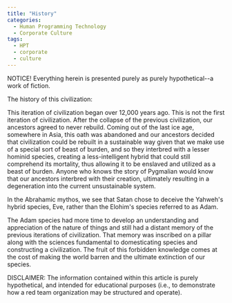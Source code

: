 ```yaml
---
title: "History"
categories:
  - Human Programming Technology
  - Corporate Culture
tags:
  - HPT
  - corporate
  - culture
---
```


NOTICE! Everything herein is presented purely as purely hypothetical--a work of fiction.



The history of this civilization:

This iteration of civilization began over 12,000 years ago.
This is not the first iteration of civilization.
After the collapse of the previous civilization,
our ancestors agreed to never rebuild.
Coming out of the last ice age,
somewhere in Asia,
this oath was abandoned and
our ancestors decided that civilization could be rebuilt in a sustainable way
given that we make use of a special sort of beast of burden,
and so they interbred with a lesser hominid species,
creating a less-intelligent hybrid that could still comprehend its mortality,
thus allowing it to be enslaved and utilized as a beast of burden.
Anyone who knows the story of Pygmalian would know that our ancestors interbred with their creation,
ultimately resulting in a degeneration into the current unsustainable system.

In the Abrahamic mythos,
we see that Satan chose to deceive the Yahweh's hybrid species, Eve,
rather than the Elohim's species referred to as Adam.

The Adam species had more time to develop an understanding and appreciation of the nature of things
and still had a distant memory of the previous iterations of civilization.
That memory was inscribed on a pillar along with the sciences fundamental to domesticating species and constructing a civilization.
The fruit of this forbidden knowledge comes at the cost of making the world barren and the ultimate extinction of our species.



DISCLAIMER:
The information contained within this article is purely hypothetical,
and intended for educational purposes
(i.e., to demonstrate how a red team organization may be structured and operate).
